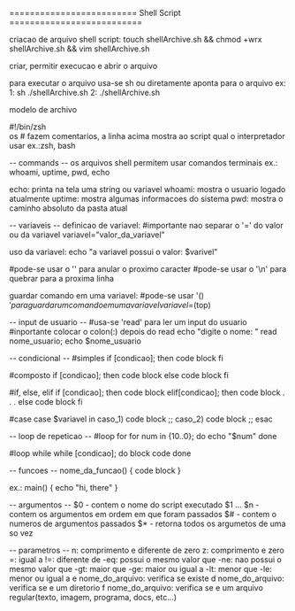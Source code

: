 ========================= Shell Script ==========================

criacao de arquivo shell script:
touch shellArchive.sh && chmod +wrx shellArchive.sh && vim shellArchive.sh

criar, permitir execucao e abrir o arquivo

para executar o arquivo usa-se sh ou diretamente aponta para o arquivo ex:
1: sh ./shellArchive.sh
2: ./shellArchive.sh

modelo de archivo

#!/bin/zsh    
os # fazem comentarios, a linha acima mostra ao script qual o interpretador usar ex.:zsh, bash

-- commands --
os arquivos shell permitem usar comandos terminais
ex.: whoami, uptime, pwd, echo

echo: printa na tela uma string ou variavel
whoami: mostra o usuario logado atualmente
uptime: mostra algumas informacoes do sistema
pwd: mostra o caminho absoluto da pasta atual

-- variaveis --
definicao de variavel:
#importante nao separar o '=' do valor ou da variavel
variavel="valor_da_variavel"

uso da variavel:
echo "a variavel possui o valor: $varivel"

#pode-se usar o '\' para anular o proximo caracter
#pode-se usar o '\n' para quebrar para a proxima linha

guardar comando em uma variavel:
#pode-se usar '$()' para guardar um comando em uma variavel
variavel=$(top)

-- input de usuario --
#usa-se 'read' para ler um input do usuario
#inportante colocar o colon(:) depois do read
echo "digite o nome: "
read nome_usuario;
echo $nome_usuario

-- condicional --
#simples
if [condicao];
then
    code block
fi

#composto
if [condicao];
then
    code block
else
    code block
fi

#if, else, elif
if [condicao];
then
    code block
elif[condicao];
then
    code block
        .
        .
        .
else
    code block
fi

#case
case $variavel in 
caso_1)
    code block
    ;;
caso_2)
    code block
    ;;
esac

-- loop de repeticao --
#loop for
for num in {10..0};
do
    echo "$num"
done     

#loop while
while [condicao];
    do
        block code
    done

-- funcoes -- 
nome_da_funcao() {
    code block
}  

ex.:
main() {
    echo "hi, there"
}

-- argumentos --
$0 - contem o nome do script executado
$1 ... $n - contem os argumentos em ordem em que foram passados
$# - contem o numeros de argumentos passados
$* - retorna todos os argumetos de uma so vez

-- parametros --
n: comprimento e diferente de zero
z: comprimento e zero
=: igual a
!=: diferente de
-eq: possui o mesmo valor que
-ne: nao possui o mesmo valor que
-gt: maior que
-ge: maior ou igual a
-lt: menor que
-le: menor ou igual a
e nome_do_arquivo: verifica se existe
d nome_do_arquivo: verifica se e um diretorio
f nome_do_arquivo: verifica se e um arquivo regular(texto, imagem, programa, docs, etc...)
